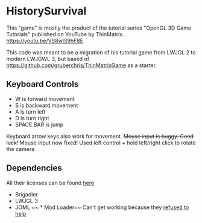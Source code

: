 # HistorySurvival

This "game" is mostly the product of the tutorial series "OpenGL 3D Game Tutorials" published on YouTube by ThinMatrix.
https://youtu.be/VS8wlS9hF8E

This code was meant to be a migration of his tutorial game from LWJGL 2 to modern LWJGWL 3, but based of https://github.com/gruberchris/ThinMatrixGame as a starter.

## Keyboard Controls
* W is forward movement
* S is backward movement
* A is turn left
* D is turn right
* SPACE BAR is jump

Keyboard arrow keys also work for movement. 
~~Mouse input is buggy. Good luck!~~ 
Mouse input now fixed! Used left control + hold left/right click to rotate the camera

## Dependencies
All their licenses can be found [here](3rd_party)
 * Brigadier
 * LWJGL 3
 * JOML
~~ * Mod Loader~~ Can't get working because they [refused to help](https://github.com/McModLauncher/modlauncher/issues/109)
 